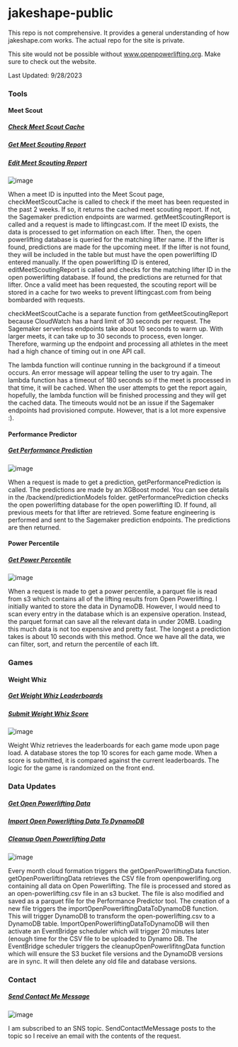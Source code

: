 # jakeshape-public

This repo is not comprehensive. It provides a general understanding of how jakeshape.com works. The actual repo for the site is private.

This site would not be possible without www.openpowerlifting.org. Make sure to check out the website.

Last Updated: 9/28/2023

### Tools

#### Meet Scout
##### [Check Meet Scout Cache](/backend/api/checkMeetScoutCache.py)
##### [Get Meet Scouting Report](/backend/api/getMeetScoutingReport.py)
##### [Edit Meet Scouting Report](/backend/api/editMeetScoutingReport.py)

![image](https://github.com/jschwartz55/jakeshape-public/assets/78443999/5ce6f1a4-1f77-48db-b949-ed901a0e02b6)

When a meet ID is inputted into the Meet Scout page, checkMeetScoutCache is called to check if the meet has been requested in the past 2 weeks. If so, it returns the cached meet scouting report. If not, the Sagemaker prediction endpoints are warmed. getMeetScoutingReport is called and a request is made to liftingcast.com. If the meet ID exists, the data is processed to get information on each lifter. Then, the open powerlifting database is queried for the matching lifter name. If the lifter is found, predictions are made for the upcoming meet. If the lifter is not found, they will be included in the table but must have the open powerlifting ID entered manually. If the open powerlifting ID is entered, editMeetScoutingReport is called and checks for the matching lifter ID in the open powerlifting database. If found, the predictions are returned for that lifter. Once a valid meet has been requested, the scouting report will be stored in a cache for two weeks to prevent liftingcast.com from being bombarded with requests.

checkMeetScoutCache is a separate function from getMeetScoutingReport because CloudWatch has a hard limit of 30 seconds per request. The Sagemaker serverless endpoints take about 10 seconds to warm up. With larger meets, it can take up to 30 seconds to process, even longer. Therefore, warming up the endpoint and processing all athletes in the meet had a high chance of timing out in one API call. 

The lambda function will continue running in the background if a timeout occurs. An error message will appear telling the user to try again. The lambda function has a timeout of 180 seconds so if the meet is processed in that time, it will be cached. When the user attempts to get the report again, hopefully, the lambda function will be finished processing and they will get the cached data. The timeouts would not be an issue if the Sagemaker endpoints had provisioned compute. However, that is a lot more expensive :).

#### Performance Predictor
##### [Get Performance Prediction](/backend/api/getPerformancePrediction.py)

![image](https://github.com/jschwartz55/jakeshape-public/assets/78443999/004c5629-37ac-4dc0-af12-2c9d125ff557)

When a request is made to get a prediction, getPerformancePrediction is called. The predictions are made by an XGBoost model. You can see details in the /backend/predictionModels folder. getPerformancePrediction checks the open powerlifting database for the open powerlifting ID. If found, all previous meets for that lifter are retrieved. Some feature engineering is performed and sent to the Sagemaker prediction endpoints. The predictions are then returned.

#### Power Percentile
##### [Get Power Percentile](/backend/api/getPowerPercentile.py)

![image](https://github.com/jschwartz55/jakeshape-public/assets/78443999/f48cf8a5-e89c-44b5-babd-754346cd4e5c)

When a request is made to get a power percentile, a parquet file is read from s3 which contains all of the lifting results from Open Powerlifting. I initially wanted to store the data in DynamoDB. However, I would need to scan every entry in the database which is an expensive operation. Instead, the parquet format can save all the relevant data in under 20MB. Loading this much data is not too expensive and pretty fast. The longest a prediction takes is about 10 seconds with this method. Once we have all the data, we can filter, sort, and return the percentile of each lift.

### Games
#### Weight Whiz
##### [Get Weight Whiz Leaderboards](/backend/api/getWeightWhizLeaderboards.py)
##### [Submit Weight Whiz Score](/backend/api/submitWeightWhizScore.py)

![image](https://github.com/jschwartz55/jakeshape-public/assets/78443999/f0d320a1-3fbe-45d9-bb83-810a33c21d78)

Weight Whiz retrieves the leaderboards for each game mode upon page load. A database stores the top 10 scores for each game mode. When a score is submitted, it is compared against the current leaderboards. The logic for the game is randomized on the front end. 

### Data Updates
##### [Get Open Powerlifting Data](/backend/dataUpdates/getOpenPowerliftingData.py)
##### [Import Open Powerlifting Data To DynamoDB](/backend/dataUpdates/importOpenPowerliftingDataToDynamoDB.py)
##### [Cleanup Open Powerlifting Data](/backend/dataUpdates/cleanupOpenPowerliftingData.py)

![image](https://github.com/jschwartz55/jakeshape-public/assets/78443999/357271a2-7b8d-4ea3-a4cb-ed1fa790f1a6)

Every month cloud formation triggers the getOpenPowerliftingData function. getOpenPowerliftingData retrieves the CSV file from openpowerlifing.org containing all data on Open Powerlifting. The file is processed and stored as an open-powerlifting.csv file in an s3 bucket. The file is also modified and saved as a parquet file for the Performance Predictor tool. The creation of a new file triggers the importOpenPowerliftingDataToDynamoDB function. This will trigger DynamoDB to transform the open-powerlifting.csv to a DynamoDB table. ImportOpenPowerliftingDataToDynamoDB will then activate an EventBridge scheduler which will trigger 20 minutes later (enough time for the CSV file to be uploaded to Dynamo DB. The EventBridge scheduler triggers the cleanupOpenPowerlifitngData function which will ensure the S3 bucket file versions and the DynamoDB versions are in sync. It will then delete any old file and database versions.

### Contact
##### [Send Contact Me Message](/backend/api/sendContactMeMessage.py)
![image](https://github.com/jschwartz55/jakeshape-public/assets/78443999/5f14d771-4529-478e-895d-53dc2600fcfa)

I am subscribed to an SNS topic. SendContactMeMessage posts to the topic so I receive an email with the contents of the request.


